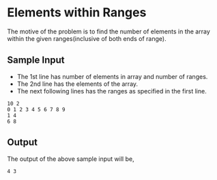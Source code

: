 # Elements within Ranges

The motive of the problem is to find the number of elements in the array within the given ranges(inclusive of both ends of range).

## Sample Input

- The 1st line has number of elements in array and number of ranges.
- The 2nd line has the elements of the array.
- The next following lines has the ranges as specified in the first line.

```
10 2
0 1 2 3 4 5 6 7 8 9
1 4
6 8
```

## Output

The output of the above sample input will be,

```
4 3
```
